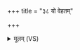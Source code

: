+++
title = "३८ यो वेहतम्"

+++
<details><summary>मूलम् (VS)</summary>

यो वे॒हतं॒ मन्य॑मानो॒ऽमा च॒ पच॑ते व॒शाम्। अप्य॑स्य पु॒त्रान्पौत्रां॑श्च या॒चय॑ते॒ बृह॒स्पतिः॑ ॥
</details>